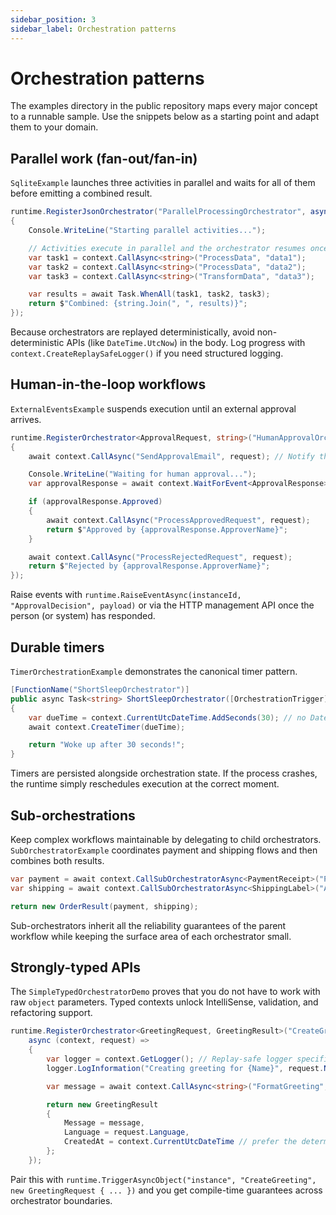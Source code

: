 ```yaml
---
sidebar_position: 3
sidebar_label: Orchestration patterns
---
```


# Orchestration patterns

The examples directory in the public repository maps every major concept to a runnable sample. Use the snippets below as a starting point and adapt them to your domain.

## Parallel work (fan-out/fan-in)

`SqliteExample` launches three activities in parallel and waits for all of them before emitting a combined result.

```csharp title="SqliteExample.cs"
runtime.RegisterJsonOrchestrator("ParallelProcessingOrchestrator", async (context, _) =>
{
    Console.WriteLine("Starting parallel activities...");

    // Activities execute in parallel and the orchestrator resumes once all complete.
    var task1 = context.CallAsync<string>("ProcessData", "data1");
    var task2 = context.CallAsync<string>("ProcessData", "data2");
    var task3 = context.CallAsync<string>("TransformData", "data3");

    var results = await Task.WhenAll(task1, task2, task3);
    return $"Combined: {string.Join(", ", results)}";
});
```

Because orchestrators are replayed deterministically, avoid non-deterministic APIs (like `DateTime.UtcNow`) in the body. Log progress with `context.CreateReplaySafeLogger()` if you need structured logging.

## Human-in-the-loop workflows

`ExternalEventsExample` suspends execution until an external approval arrives.

```csharp title="ExternalEventsExample.cs"
runtime.RegisterOrchestrator<ApprovalRequest, string>("HumanApprovalOrchestrator", async (context, request) =>
{
    await context.CallAsync("SendApprovalEmail", request); // Notify the approver

    Console.WriteLine("Waiting for human approval...");
    var approvalResponse = await context.WaitForEvent<ApprovalResponse>("ApprovalDecision");

    if (approvalResponse.Approved)
    {
        await context.CallAsync("ProcessApprovedRequest", request);
        return $"Approved by {approvalResponse.ApproverName}";
    }

    await context.CallAsync("ProcessRejectedRequest", request);
    return $"Rejected by {approvalResponse.ApproverName}";
});
```

Raise events with `runtime.RaiseEventAsync(instanceId, "ApprovalDecision", payload)` or via the HTTP management API once the person (or system) has responded.

## Durable timers

`TimerOrchestrationExample` demonstrates the canonical timer pattern.

```csharp title="TimerOrchestrationExample.cs"
[FunctionName("ShortSleepOrchestrator")]
public async Task<string> ShortSleepOrchestrator([OrchestrationTrigger] IOrchestrationContext context)
{
    var dueTime = context.CurrentUtcDateTime.AddSeconds(30); // no DateTime.UtcNow in orchestrators
    await context.CreateTimer(dueTime);

    return "Woke up after 30 seconds!";
}
```

Timers are persisted alongside orchestration state. If the process crashes, the runtime simply reschedules execution at the correct moment.

## Sub-orchestrations

Keep complex workflows maintainable by delegating to child orchestrators. `SubOrchestratorExample` coordinates payment and shipping flows and then combines both results.

```csharp title="SubOrchestratorExample.cs"
var payment = await context.CallSubOrchestratorAsync<PaymentReceipt>("ProcessPayment", orderId);
var shipping = await context.CallSubOrchestratorAsync<ShippingLabel>("ArrangeShipping", payment);

return new OrderResult(payment, shipping);
```

Sub-orchestrators inherit all the reliability guarantees of the parent workflow while keeping the surface area of each orchestrator small.

## Strongly-typed APIs

The `SimpleTypedOrchestratorDemo` proves that you do not have to work with raw `object` parameters. Typed contexts unlock IntelliSense, validation, and refactoring support.

```csharp title="SimpleTypedOrchestratorDemo.cs"
runtime.RegisterOrchestrator<GreetingRequest, GreetingResult>("CreateGreeting",
    async (context, request) =>
    {
        var logger = context.GetLogger(); // Replay-safe logger specific to this instance
        logger.LogInformation("Creating greeting for {Name}", request.Name);

        var message = await context.CallAsync<string>("FormatGreeting", request.Name);

        return new GreetingResult
        {
            Message = message,
            Language = request.Language,
            CreatedAt = context.CurrentUtcDateTime // prefer the deterministic orchestration clock
        };
    });
```

Pair this with `runtime.TriggerAsyncObject("instance", "CreateGreeting", new GreetingRequest { ... })` and you get compile-time guarantees across orchestrator boundaries.

